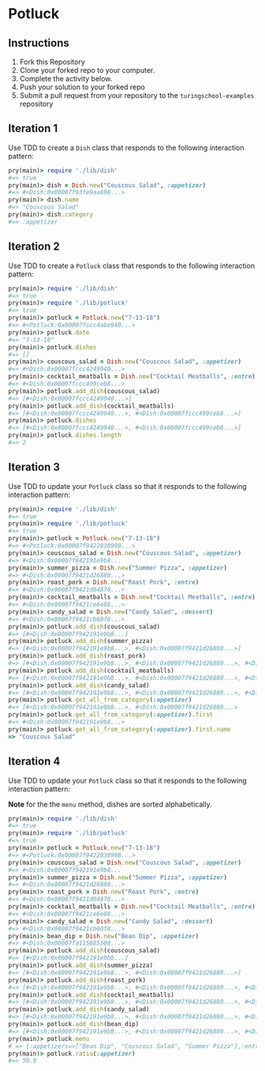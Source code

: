 # Potluck

## Instructions

1. Fork this Repository
1. Clone your forked repo to your computer.
1. Complete the activity below.
1. Push your solution to your forked repo
1. Submit a pull request from your repository to the `turingschool-examples` repository

## Iteration 1

Use TDD to create a `Dish` class that responds to the following interaction pattern:

```ruby
pry(main)> require './lib/dish'
#=> true
pry(main)> dish = Dish.new("Couscous Salad", :appetizer)
#=> #<Dish:0x00007f93fe9aa698...>
pry(main)> dish.name
#=> "Couscous Salad"
pry(main)> dish.category
#=> :appetizer
```

## Iteration 2

Use TDD to create a `Potluck` class that responds to the following interaction pattern:

```ruby
pry(main)> require './lib/dish'
#=> true
pry(main)> require './lib/potluck'
#=> true
pry(main)> potluck = Potluck.new("7-13-18")
#=> #<Potluck:0x00007fccc4abe940...>
pry(main)> potluck.date
#=> "7-13-18"
pry(main)> potluck.dishes
#=> []
pry(main)> couscous_salad = Dish.new("Couscous Salad", :appetizer)
#=> #<Dish:0x00007fccc4249940...>
pry(main)> cocktail_meatballs = Dish.new("Cocktail Meatballs", :entre)
#=> #<Dish:0x00007fccc499ceb8...>
pry(main)> potluck.add_dish(couscous_salad)
#=> [#<Dish:0x00007fccc4249940...>]
pry(main)> potluck.add_dish(cocktail_meatballs)
#=> [#<Dish:0x00007fccc4249940...>, #<Dish:0x00007fccc499ceb8...>]
pry(main)> potluck.dishes
#=> [#<Dish:0x00007fccc4249940...>, #<Dish:0x00007fccc499ceb8...>]
pry(main)> potluck.dishes.length
#=> 2
```

## Iteration 3

Use TDD to update your `Potluck` class so that it responds to the following interaction pattern:

```ruby
pry(main)> require './lib/dish'
#=> true
pry(main)> require './lib/potluck'
#=> true
pry(main)> potluck = Potluck.new("7-13-18")
#=> #<Potluck:0x00007f9422838908...>
pry(main)> couscous_salad = Dish.new("Couscous Salad", :appetizer)
#=> #<Dish:0x00007f942191e9b8...
pry(main)> summer_pizza = Dish.new("Summer Pizza", :appetizer)
#=> #<Dish:0x00007f9421d26880...>
pry(main)> roast_pork = Dish.new("Roast Pork", :entre)
#=> #<Dish:0x00007f9421d04870...>
pry(main)> cocktail_meatballs = Dish.new("Cocktail Meatballs", :entre)
#=> #<Dish:0x00007f9421ce6e88...>
pry(main)> candy_salad = Dish.new("Candy Salad", :dessert)
#=> #<Dish:0x00007f9421cb60f8...>
pry(main)> potluck.add_dish(couscous_salad)
#=> [#<Dish:0x00007f942191e9b8...]
pry(main)> potluck.add_dish(summer_pizza)
#=> [#<Dish:0x00007f942191e9b8...>, #<Dish:0x00007f9421d26880...>]
pry(main)> potluck.add_dish(roast_pork)
#=> [#<Dish:0x00007f942191e9b8...>, #<Dish:0x00007f9421d26880...>, #<Dish:0x00007f9421e26800...>]
pry(main)> potluck.add_dish(cocktail_meatballs)
#=> [#<Dish:0x00007f942191e9b8...>, #<Dish:0x00007f9421d26880...>, #<Dish:0x00007f9421e26800...>, #<Dish:0x00007f9421dAA770...>]
pry(main)> potluck.add_dish(candy_salad)
#=> [#<Dish:0x00007f942191e9b8...>, #<Dish:0x00007f9421d26880...>, #<Dish:0x00007f9421e26800...>, #<Dish:0x00007f9421dAA770...>, #<Dish:0x00007f9421dAA610...>]
pry(main)> potluck.get_all_from_category(:appetizer)
#=> [#<Dish:0x00007f942191e9b8...>, #<Dish:0x00007f9421d26880...>
pry(main)> potluck.get_all_from_category(:appetizer).first
#=> #<Dish:0x00007f942191e9b8...>
pry(main)> potluck.get_all_from_category(:appetizer).first.name
=> "Couscous Salad"
```

## Iteration 4

Use TDD to update your `Potluck` class so that it responds to the following interaction pattern:

**Note** for the the `menu` method, dishes are sorted alphabetically.

```ruby
pry(main)> require './lib/dish'
#=> true
pry(main)> require './lib/potluck'
#=> true
pry(main)> potluck = Potluck.new("7-13-18")
#=> #<Potluck:0x00007f9422838908...>
pry(main)> couscous_salad = Dish.new("Couscous Salad", :appetizer)
#=> #<Dish:0x00007f942191e9b8...
pry(main)> summer_pizza = Dish.new("Summer Pizza", :appetizer)
#=> #<Dish:0x00007f9421d26880...>
pry(main)> roast_pork = Dish.new("Roast Pork", :entre)
#=> #<Dish:0x00007f9421d04870...>
pry(main)> cocktail_meatballs = Dish.new("Cocktail Meatballs", :entre)
#=> #<Dish:0x00007f9421ce6e88...>
pry(main)> candy_salad = Dish.new("Candy Salad", :dessert)
#=> #<Dish:0x00007f9421cb60f8...>
pry(main)> bean_dip = Dish.new("Bean Dip", :appetizer)
#=> #<Dish:0x00007fa115885500...>
pry(main)> potluck.add_dish(couscous_salad)
#=> [#<Dish:0x00007f942191e9b8...]
pry(main)> potluck.add_dish(summer_pizza)
#=> [#<Dish:0x00007f942191e9b8...>, #<Dish:0x00007f9421d26880...>]
pry(main)> potluck.add_dish(roast_pork)
#=> [#<Dish:0x00007f942191e9b8...>, #<Dish:0x00007f9421d26880...>, #<Dish:0x00007f9421e26800...>]
pry(main)> potluck.add_dish(cocktail_meatballs)
#=> [#<Dish:0x00007f942191e9b8...>, #<Dish:0x00007f9421d26880...>, #<Dish:0x00007f9421e26800...>, #<Dish:0x00007f9421dAA770...>]
pry(main)> potluck.add_dish(candy_salad)
#=> [#<Dish:0x00007f942191e9b8...>, #<Dish:0x00007f9421d26880...>, #<Dish:0x00007f9421e26800...>, #<Dish:0x00007f9421dAA770...>, #<Dish:0x00007f9421dAA610...>]
pry(main)> potluck.add_dish(bean_dip)
#=> [#<Dish:0x00007f942191e9b8...>, #<Dish:0x00007f9421d26880...>, #<Dish:0x00007f9421e26800...>, #<Dish:0x00007f9421dAA770...>, #<Dish:0x00007f9421dAA610...>, #<Dish:0x00007f9421dAA680...>]
pry(main)> potluck.menu
# => {:appetizers=>["Bean Dip", "Couscous Salad", "Summer Pizza"],:entres=>["Cocktail Meatballs", "Roast Pork"],:desserts=>["Candy Salad"]}
pry(main)> potluck.ratio(:appetizer)
#=> 50.0
```
